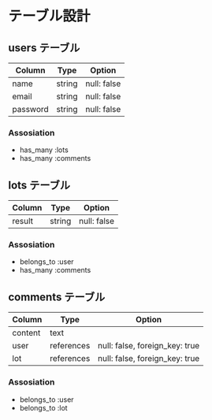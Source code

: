 # テーブル設計

## users テーブル

| Column     | Type       | Option      |
| ---------- | ---------- | ----------- |
| name       | string     | null: false |
| email      | string     | null: false |
| password   | string     | null: false |

### Assosiation

- has_many :lots
- has_many :comments

## lots テーブル

| Column     | Type       | Option      |
| ---------- | ---------- | ----------- |
| result     | string     | null: false |

### Assosiation

- belongs_to :user
- has_many :comments

## comments テーブル

| Column     | Type       | Option                         |
| ---------- | ---------- | ------------------------------ |
| content    | text       |                                |
| user       | references | null: false, foreign_key: true |
| lot        | references | null: false, foreign_key: true |

### Assosiation

- belongs_to :user
- belongs_to :lot